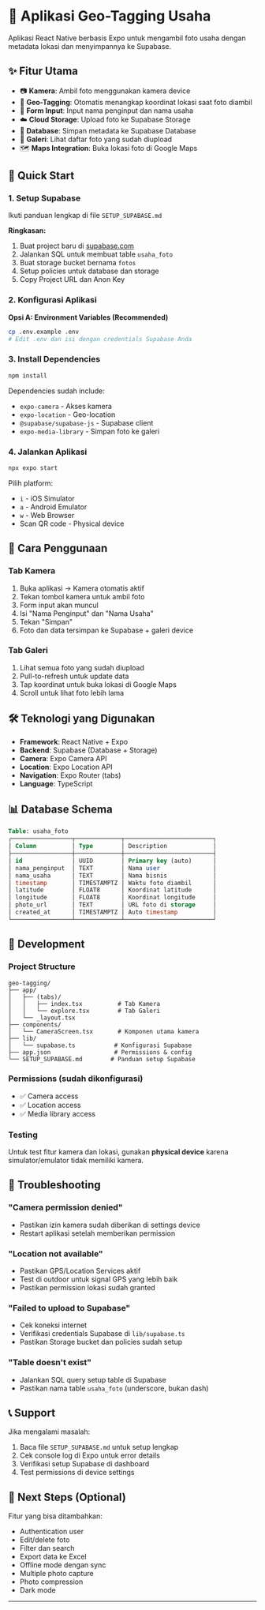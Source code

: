 # 📸 Aplikasi Geo-Tagging Usaha

Aplikasi React Native berbasis Expo untuk mengambil foto usaha dengan metadata lokasi dan menyimpannya ke Supabase.

## ✨ Fitur Utama

- 📷 **Kamera**: Ambil foto menggunakan kamera device
- 📍 **Geo-Tagging**: Otomatis menangkap koordinat lokasi saat foto diambil
- 📝 **Form Input**: Input nama penginput dan nama usaha
- ☁️ **Cloud Storage**: Upload foto ke Supabase Storage
- 💾 **Database**: Simpan metadata ke Supabase Database
- 📱 **Galeri**: Lihat daftar foto yang sudah diupload
- 🗺️ **Maps Integration**: Buka lokasi foto di Google Maps

## 🚀 Quick Start

### 1. Setup Supabase

Ikuti panduan lengkap di file `SETUP_SUPABASE.md`

**Ringkasan:**

1. Buat project baru di [supabase.com](https://supabase.com)
2. Jalankan SQL untuk membuat table `usaha_foto`
3. Buat storage bucket bernama `fotos`
4. Setup policies untuk database dan storage
5. Copy Project URL dan Anon Key

### 2. Konfigurasi Aplikasi

**Opsi A: Environment Variables (Recommended)**

```bash
cp .env.example .env
# Edit .env dan isi dengan credentials Supabase Anda
```

### 3. Install Dependencies

```bash
npm install
```

Dependencies sudah include:

- `expo-camera` - Akses kamera
- `expo-location` - Geo-location
- `@supabase/supabase-js` - Supabase client
- `expo-media-library` - Simpan foto ke galeri

### 4. Jalankan Aplikasi

```bash
npx expo start
```

Pilih platform:

- `i` - iOS Simulator
- `a` - Android Emulator
- `w` - Web Browser
- Scan QR code - Physical device

## 📱 Cara Penggunaan

### Tab Kamera

1. Buka aplikasi → Kamera otomatis aktif
2. Tekan tombol kamera untuk ambil foto
3. Form input akan muncul
4. Isi "Nama Penginput" dan "Nama Usaha"
5. Tekan "Simpan"
6. Foto dan data tersimpan ke Supabase + galeri device

### Tab Galeri

1. Lihat semua foto yang sudah diupload
2. Pull-to-refresh untuk update data
3. Tap koordinat untuk buka lokasi di Google Maps
4. Scroll untuk lihat foto lebih lama

## 🛠 Teknologi yang Digunakan

- **Framework**: React Native + Expo
- **Backend**: Supabase (Database + Storage)
- **Camera**: Expo Camera API
- **Location**: Expo Location API
- **Navigation**: Expo Router (tabs)
- **Language**: TypeScript

## 📊 Database Schema

```sql
Table: usaha_foto
┌─────────────────┬─────────────┬─────────────────────────┐
│ Column          │ Type        │ Description             │
├─────────────────┼─────────────┼─────────────────────────┤
│ id              │ UUID        │ Primary key (auto)      │
│ nama_penginput  │ TEXT        │ Nama user               │
│ nama_usaha      │ TEXT        │ Nama bisnis             │
│ timestamp       │ TIMESTAMPTZ │ Waktu foto diambil      │
│ latitude        │ FLOAT8      │ Koordinat latitude      │
│ longitude       │ FLOAT8      │ Koordinat longitude     │
│ photo_url       │ TEXT        │ URL foto di storage     │
│ created_at      │ TIMESTAMPTZ │ Auto timestamp          │
└─────────────────┴─────────────┴─────────────────────────┘
```

## 🔧 Development

### Project Structure

```
geo-tagging/
├── app/
│   ├── (tabs)/
│   │   ├── index.tsx          # Tab Kamera
│   │   └── explore.tsx        # Tab Galeri
│   └── _layout.tsx
├── components/
│   └── CameraScreen.tsx       # Komponen utama kamera
├── lib/
│   └── supabase.ts           # Konfigurasi Supabase
├── app.json                  # Permissions & config
└── SETUP_SUPABASE.md        # Panduan setup Supabase
```

### Permissions (sudah dikonfigurasi)

- ✅ Camera access
- ✅ Location access
- ✅ Media library access

### Testing

Untuk test fitur kamera dan lokasi, gunakan **physical device** karena simulator/emulator tidak memiliki kamera.

## 🐛 Troubleshooting

### "Camera permission denied"

- Pastikan izin kamera sudah diberikan di settings device
- Restart aplikasi setelah memberikan permission

### "Location not available"

- Pastikan GPS/Location Services aktif
- Test di outdoor untuk signal GPS yang lebih baik
- Pastikan permission lokasi sudah granted

### "Failed to upload to Supabase"

- Cek koneksi internet
- Verifikasi credentials Supabase di `lib/supabase.ts`
- Pastikan Storage bucket dan policies sudah setup

### "Table doesn't exist"

- Jalankan SQL query setup table di Supabase
- Pastikan nama table `usaha_foto` (underscore, bukan dash)

## 📞 Support

Jika mengalami masalah:

1. Baca file `SETUP_SUPABASE.md` untuk setup lengkap
2. Cek console log di Expo untuk error details
3. Verifikasi setup Supabase di dashboard
4. Test permissions di device settings

## 🚀 Next Steps (Optional)

Fitur yang bisa ditambahkan:

- Authentication user
- Edit/delete foto
- Filter dan search
- Export data ke Excel
- Offline mode dengan sync
- Multiple photo capture
- Photo compression
- Dark mode

---
